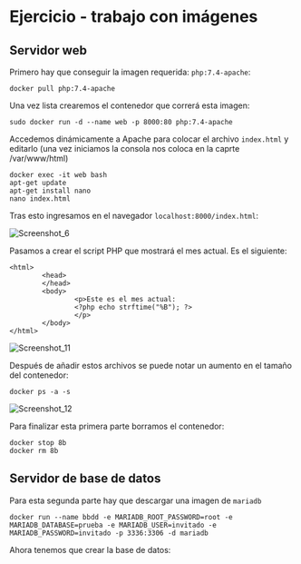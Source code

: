 <h1>Ejercicio - trabajo con imágenes</h1>



<h2>Servidor web</h2>

Primero hay que conseguir la imagen requerida: `php:7.4-apache`:

```linux
docker pull php:7.4-apache
```

Una vez lista crearemos el contenedor que correrá esta imagen:

```
sudo docker run -d --name web -p 8000:80 php:7.4-apache
```

Accedemos dinámicamente a Apache para colocar el archivo `index.html` y editarlo (una vez iniciamos la consola nos coloca en la caprte /var/www/html)

```
docker exec -it web bash 
apt-get update
apt-get install nano
nano index.html
```

Tras esto ingresamos en el navegador `localhost:8000/index.html`:

![Screenshot_6](Ejercicios%20-%20trabajo%20con%20im%C3%A1genes.assets/Screenshot_6.png)

Pasamos a crear el script PHP que mostrará el mes actual. Es el siguiente:

```
<html>
        <head>
        </head>
        <body>
                <p>Este es el mes actual:
                <?php echo strftime("%B"); ?>
                </p>
        </body>
</html>
```

![Screenshot_11](Ejercicios%20-%20trabajo%20con%20im%C3%A1genes.assets/Screenshot_11-16427475550091.jpg)

Después de añadir estos archivos se puede notar un aumento en el tamaño del contenedor:

```
docker ps -a -s
```

![Screenshot_12](Ejercicios%20-%20trabajo%20con%20im%C3%A1genes.assets/Screenshot_12-16427475890082.jpg)

Para finalizar esta primera parte borramos el contenedor:

```
docker stop 8b
docker rm 8b
```



<h2>Servidor de base de datos</h2>

Para esta segunda parte hay que descargar una imagen de `mariadb`

```
docker run --name bbdd -e MARIADB_ROOT_PASSWORD=root -e MARIADB_DATABASE=prueba -e MARIADB_USER=invitado -e MARIADB_PASSWORD=invitado -p 3336:3306 -d mariadb
```

Ahora tenemos que crear la base de datos:

``` 

```

